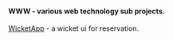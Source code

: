 #### WWW - various web technology sub projects.

[WicketApp](https://github.com/mikgran/base/tree/master/www/wicketapp) - a wicket ui for reservation.